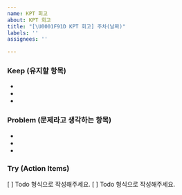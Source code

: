 ```yaml
---
name: KPT 회고
about: KPT 회고
title: "[\U0001F91D KPT 회고] 주차(날짜)"
labels: ''
assignees: ''

---
```


### Keep (유지할 항목)
-
-
-

### Problem (문제라고 생각하는 항목)
-
-
-

### Try (Action Items)
[ ] Todo 형식으로 작성해주세요.
[ ] Todo 형식으로 작성해주세요.
